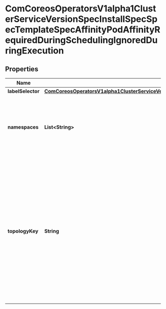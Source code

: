 
# ComCoreosOperatorsV1alpha1ClusterServiceVersionSpecInstallSpecSpecTemplateSpecAffinityPodAffinityRequiredDuringSchedulingIgnoredDuringExecution

## Properties
Name | Type | Description | Notes
------------ | ------------- | ------------- | -------------
**labelSelector** | [**ComCoreosOperatorsV1alpha1ClusterServiceVersionSpecInstallSpecSpecTemplateSpecAffinityPodAffinityPodAffinityTermLabelSelector**](ComCoreosOperatorsV1alpha1ClusterServiceVersionSpecInstallSpecSpecTemplateSpecAffinityPodAffinityPodAffinityTermLabelSelector.md) |  |  [optional]
**namespaces** | **List&lt;String&gt;** | namespaces specifies which namespaces the labelSelector applies to (matches against); null or empty list means \&quot;this pod&#39;s namespace\&quot; |  [optional]
**topologyKey** | **String** | This pod should be co-located (affinity) or not co-located (anti-affinity) with the pods matching the labelSelector in the specified namespaces, where co-located is defined as running on a node whose value of the label with key topologyKey matches that of any node on which any of the selected pods is running. Empty topologyKey is not allowed. | 



